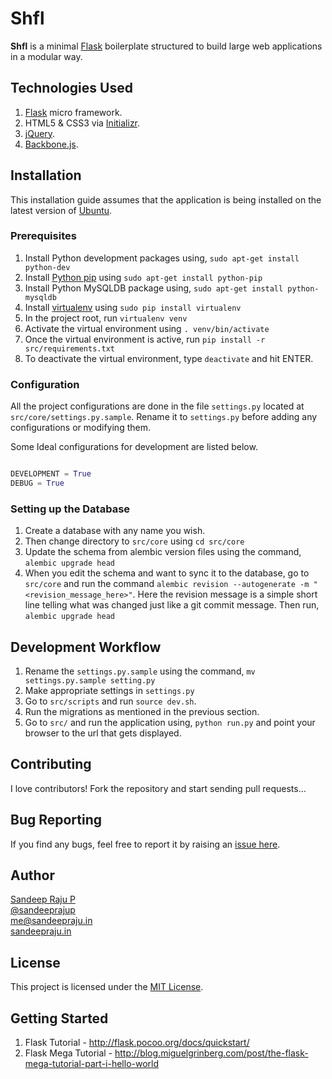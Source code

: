 Shfl
====

__Shfl__ is a minimal [Flask](http://flask.pocoo.org/) boilerplate structured to build large web applications in a modular way.


## Technologies Used

1. [Flask](http://flask.pocoo.org/) micro framework.
2. HTML5 & CSS3 via [Initializr](http://www.initializr.com/).
3. [jQuery](http://jquery.com).
4. [Backbone.js](http://backbonejs.org/).


## Installation

This installation guide assumes that the application is being installed on the latest version of [Ubuntu](http://www.ubuntu.com/ubuntu).


### Prerequisites

1. Install Python development packages using, `sudo apt-get install python-dev`
2. Install [Python pip](https://pypi.python.org/pypi/pip) using `sudo apt-get install python-pip`
3. Install Python MySQLDB package using, `sudo apt-get install python-mysqldb` 
4. Install [virtualenv](https://pypi.python.org/pypi/virtualenv) using `sudo pip install virtualenv`
5. In the project root, run `virtualenv venv`
6. Activate the virtual environment using `. venv/bin/activate`
7. Once the virtual environment is active, run `pip install -r src/requirements.txt`
8. To deactivate the virtual environment, type `deactivate` and hit ENTER.


### Configuration

All the project configurations are done in the file `settings.py` located at `src/core/settings.py.sample`. Rename it to `settings.py` before adding any configurations or modifying them.  

Some Ideal configurations for development are listed below.


```python

DEVELOPMENT = True
DEBUG = True

```


### Setting up the Database

1. Create a database with any name you wish.
2. Then change directory to `src/core` using `cd src/core`
3. Update the schema from alembic version files using the command, `alembic upgrade head`
4. When you edit the schema and want to sync it to the database, go to `src/core` and run the command `alembic revision --autogenerate -m "<revision_message_here>"`. Here the revision message is a simple short line telling what was changed just like a git commit message. Then run, `alembic upgrade head`


## Development Workflow

1. Rename the `settings.py.sample` using the command, `mv settings.py.sample setting.py`
2. Make appropriate settings in `settings.py`
3. Go to `src/scripts` and run `source dev.sh`.
4. Run the migrations as mentioned in the previous section.
5. Go to `src/` and run the application using, `python run.py` and point your browser to the url that gets displayed.


## Contributing

I love contributors! Fork the repository and start sending pull requests...  


## Bug Reporting

If you find any bugs, feel free to report it by raising an [issue here](https://github.com/sandeepraju/shfl/issues).


## Author

[Sandeep Raju P](https://github.com/sandeepraju)  
[@sandeeprajup](https://twitter.com/sandeeprajup)  
[me@sandeepraju.in](mailto:me@sandeepraju.in)  
[sandeepraju.in](http://sandeepraju.in)  


## License

This project is licensed under the [MIT License](https://github.com/sandeepraju/shfl/blob/master/LICENSE.txt).


## Getting Started

1. Flask Tutorial - http://flask.pocoo.org/docs/quickstart/
2. Flask Mega Tutorial - http://blog.miguelgrinberg.com/post/the-flask-mega-tutorial-part-i-hello-world
